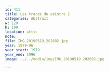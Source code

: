 ```yaml
---
id: 411
title: Les traces du peintre 2
categories: Abstrait
w: 120
h: 100
location: attic
note:
file: IMG_20190519_202602.jpg
year: 1979-96
year_start: 1979
year_end: 1996
image: ../../media/img/IMG_20190519_202602.jpg

---
```


